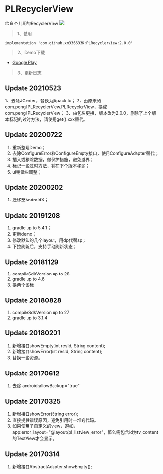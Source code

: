 # PLRecyclerView
给自个儿用的RecyclerView
[![](https://jitpack.io/v/xm3366336/PLRecyclerView.svg)](https://jitpack.io/#xm3366336/PLRecyclerView)

> 1、使用

```
implementation 'com.github.xm3366336:PLRecyclerView:2.0.0'
```

> 2、Demo下载
* [Google Play](https://play.google.com/store/apps/details?id=com.pengl.PLRecyclerView.demo)

> 3、更新日志

## Update 20210523
1、去除JCenter，替换为jitpack.io；
2、由原来的com.pengl.PLRecyclerView.PLRecyclerView，换成com.pengl.PLRecyclerView；
3、由包名更换，版本改为2.0.0，删除了上个版本标记的过时方法，请使用get().xxx替代。

## Update 20200722
1. 重新整理Demo；
2. 去除ConfigureError和ConfigureEmpty接口，使用ConfigureAdapter替代；
3. 插入或移除数据，做保护措施，避免越界；
4. 标记一些过时方法，将在下个版本移除；
5. ui稍做些调整；

## Update 20200202
1. 迁移至AndroidX；

## Update 20191208
1. gradle up to 5.4.1；
2. 更新demo；
3. 修改默认的几个layout，用dp代替sp；
4. 下拉刷新后，支持手动刷新状态；

## Update 20181129
1. compileSdkVersion up to 28
2. gradle up to 4.6
3. 换两个图标

## Update 20180828
1. compileSdkVersion up to 27
2. gradle up to 3.1.4

## Update 20180201
1. 新增接口showEmpty(int resId, String content);
2. 新增接口showError(int resId, String content);
3. 替换一些资源。

## Update 20170612
1. 去除 android:allowBackup="true"

## Update 20170325
1. 新增接口showError(String error);
2. 直接提供错误原因，避免引用时一堆的代码。
3. 如果使用了自定义的view，避如，app:error_layout="@layout/pl_listview_error"，那么需包含id为tv_content的TextView才会显示。

## Update 20170314
1. 新增接口AbstractAdapter.showEmpty();